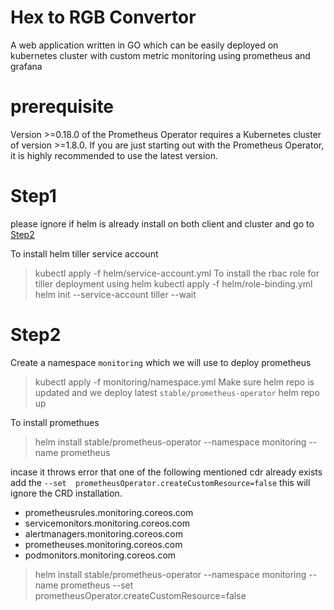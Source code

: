 # Hex to RGB Convertor 
A web application written in GO which can be easily deployed on kubernetes cluster with custom metric monitoring using prometheus and grafana

# prerequisite 
Version >=0.18.0 of the Prometheus Operator requires a Kubernetes cluster of version >=1.8.0. If you are just starting out with the Prometheus Operator, it is highly recommended to use the latest version.

# Step1
please ignore if helm is already install on both client and cluster and go to [Step2](#Step2)

To install helm tiller service account 
>kubectl apply -f helm/service-account.yml
To install the rbac role for tiller deployment using helm
>kubectl apply -f helm/role-binding.yml
>helm init --service-account tiller --wait

# Step2
Create a namespace `monitoring` which we will use to deploy prometheus
>kubectl apply -f monitoring/namespace.yml
Make sure helm repo is updated and we deploy latest `stable/prometheus-operator`
>helm repo up

To install promethues 
>helm install stable/prometheus-operator --namespace monitoring --name prometheus

incase it throws error that one of the following mentioned cdr already exists add the `--set  prometheusOperator.createCustomResource=false` this will ignore the CRD installation.

- prometheusrules.monitoring.coreos.com
- servicemonitors.monitoring.coreos.com
- alertmanagers.monitoring.coreos.com
- prometheuses.monitoring.coreos.com
- podmonitors.monitoring.coreos.com

>helm install stable/prometheus-operator --namespace monitoring --name prometheus --set  prometheusOperator.createCustomResource=false


